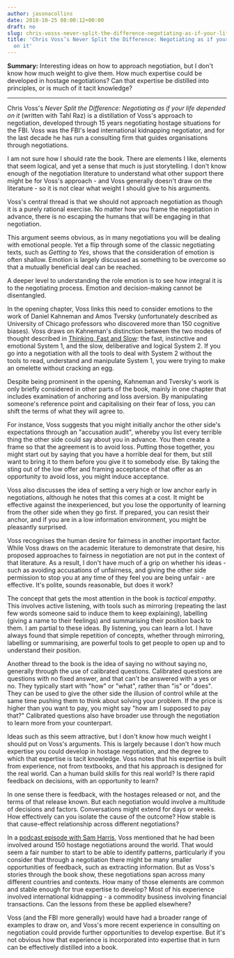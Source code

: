 ```yaml
---
author: jasonacollins
date: 2018-10-25 08:00:12+00:00
draft: no
slug: chris-vosss-never-split-the-difference-negotiating-as-if-your-life-depended-on-it
title: 'Chris Voss’s Never Split the Difference: Negotiating as if your life depended
  on it'
---
```


**Summary:** Interesting ideas on how to approach negotiation, but I don't know how much weight to give them. How much expertise could be developed in hostage negotiations? Can that expertise be distilled into principles, or is much of it tacit knowledge?

---

Chris Voss's *Never Split the Difference: Negotiating as if your life depended on it* (written with Tahl Raz) is a distillation of Voss's approach to negotiation, developed through 15 years negotiating hostage situations for the FBI. Voss was the FBI's lead international kidnapping negotiator, and for the last decade he has run a consulting firm that guides organisations through negotiations.

I am not sure how I should rate the book. There are elements I like, elements that seem logical, and yet a sense that much is just storytelling. I don't know enough of the negotiation literature to understand what other support there might be for Voss's approach - and Voss generally doesn't draw on the literature - so it is not clear what weight I should give to his arguments.

Voss's central thread is that we should not approach negotiation as though it is a purely rational exercise. No matter how you frame the negotiation in advance, there is no escaping the humans that will be engaging in that negotiation.

This argument seems obvious, as in many negotiations you will be dealing with emotional people. Yet a flip through some of the classic negotiating texts, such as *Getting to Yes*, shows that the consideration of emotion is often shallow. Emotion is largely discussed as something to be overcome so that a mutually beneficial deal can be reached.

A deeper level to understanding the role emotion is to see how integral it is to the negotiating process. Emotion and decision-making cannot be disentangled.

In the opening chapter, Voss links this need to consider emotions to the work of Daniel Kahneman and Amos Tversky (unfortunately described as University of Chicago professors who discovered more than 150 cognitive biases). Voss draws on Kahneman's distinction between the two modes of thought described in [Thinking, Fast and Slow](https://jasoncollins.blog/re-reading-kahnemans-thinking-fast-and-slow/): the fast, instinctive and emotional System 1, and the slow, deliberative and logical System 2. If you go into a negotiation with all the tools to deal with System 2 without the tools to read, understand and manipulate System 1, you were trying to make an omelette without cracking an egg.

Despite being prominent in the opening, Kahneman and Tversky's work is only briefly considered in other parts of the book, mainly in one chapter that includes examination of anchoring and loss aversion. By manipulating someone's reference point and capitalising on their fear of loss, you can shift the terms of what they will agree to.

For instance, Voss suggests that you might initially anchor the other side's expectations through an "accusation audit", whereby you list every terrible thing the other side could say about you in advance. You then create a frame so that the agreement is to avoid loss. Putting those together, you might start out by saying that you have a horrible deal for them, but still want to bring it to them before you give it to somebody else. By taking the sting out of the low offer and framing acceptance of that offer as an opportunity to avoid loss, you might induce acceptance.

Voss also discusses the idea of setting a very high or low anchor early in negotiations, although he notes that this comes at a cost. It might be effective against the inexperienced, but you lose the opportunity of learning from the other side when they go first. If prepared, you can resist their anchor, and if you are in a low information environment, you might be pleasantly surprised.

Voss recognises the human desire for fairness in another important factor. While Voss draws on the academic literature to demonstrate that desire, his proposed approaches to fairness in negotiation are not put in the context of that literature. As a result, I don't have much of a grip on whether his ideas - such as avoiding accusations of unfairness, and giving the other side permission to stop you at any time of they feel you are being unfair - are effective. It's polite, sounds reasonable, but does it work?

The concept that gets the most attention in the book is _tactical empathy_. This involves active listening, with tools such as mirroring (repeating the last few words someone said to induce them to keep explaining), labelling (giving a name to their feelings) and summarising their position back to them. I am partial to these ideas. By listening, you can learn a lot. I have always found that simple repetition of concepts, whether through mirroring, labelling or summarising, are powerful tools to get people to open up and to understand their position.

Another thread to the book is the idea of saying no without saying no, generally through the use of calibrated questions. Calibrated questions are questions with no fixed answer, and that can't be answered with a yes or no. They typically start with "how" or "what", rather than "is" or "does". They can be used to give the other side the illusion of control while at the same time pushing them to think about solving your problem. If the price is higher than you want to pay, you might say "how am I supposed to pay that?" Calibrated questions also have broader use through the negotiation to learn more from your counterpart.

Ideas such as this seem attractive, but I don't know how much weight I should put on Voss's arguments. This is largely because I don't how much expertise you could develop in hostage negotiation, and the degree to which that expertise is tacit knowledge. Voss notes that his expertise is built from experience, not from textbooks, and that his approach is designed for the real world. Can a human build skills for this real world? Is there rapid feedback on decisions, with an opportunity to learn?

In one sense there is feedback, with the hostages released or not, and the terms of that release known. But each negotiation would involve a multitude of decisions and factors. Conversations might extend for days or weeks. How effectively can you isolate the cause of the outcome? How stable is that cause-effect relationship across different negotiations?

In a [podcast episode with Sam Harris](https://samharris.org/podcasts/title-132-freeing-hostages/), Voss mentioned that he had been involved around 150 hostage negotiations around the world. That would seem a fair number to start to be able to identify patterns, particularly if you consider that through a negotiation there might be many smaller opportunities of feedback, such as extracting information. But as Voss's stories through the book show, these negotiations span across many different countries and contexts. How many of those elements are common and stable enough for true expertise to develop? Most of his experience involved international kidnapping - a commodity business involving financial transactions. Can the lessons from these be applied elsewhere?

Voss (and the FBI more generally) would have had a broader range of examples to draw on, and Voss's more recent experience in consulting on negotiation could provide further opportunities to develop expertise. But it's not obvious how that experience is incorporated into expertise that in turn can be effectively distilled into a book.
